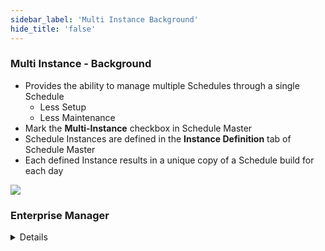 ```yaml
---
sidebar_label: 'Multi Instance Background'
hide_title: 'false'
---
```


<head>
  <meta name="robots" content="noindex, nofollow" />
</head>

### Multi Instance - Background 

* Provides the ability to manage multiple Schedules through a single Schedule
  - Less Setup
  - Less Maintenance
* Mark the **Multi-Instance** checkbox in Schedule Master
* Schedule Instances are defined in the **Instance Definition** tab of Schedule Master
* Each defined Instance results in a unique copy of a Schedule build for each day

![](../static/imgadvanced/checkbox_SM.png)


### Enterprise Manager

<details>

#### Multi Instance - Background 

* Provides the ability to manage multiple Schedules through a single Schedule
  - Less Setup
  - Less Maintenance
* Mark the **Multi-Instance** checkbox in Schedule Master
* Schedule Instances are defined in the **Instance Definition** tab of Schedule Master
* Each defined Instance results in a unique copy of a Schedule build for each day

![](../static/imgadvanced/checkbox.png) 

</details>